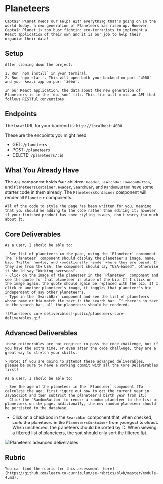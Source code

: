 # Planeteers

    Captain Planet needs our help! With everything that's going on in the world today, a new generation of Planeteers has risen up. However, Captain Planet is too busy fighting eco-terrorists to implement a React application of their own and it is our job to help their organize their data!

## Setup

    After cloning down the project:

    1. Run `npm install` in your terminal.
    2. Run `npm start`. This will open both your backend on port `4000` and your React app on port `3000`.

    In our React application, the data about the new generation of Planeteers is in the `db.json` file. This file will mimic an API that follows RESTful conventions.

## Endpoints

The base URL for your backend is: `http://localhost:4000`

These are the endpoints you might need:

- GET: `/planeteers`
- POST: `/planeteers`
- DELETE: `/planeteers/:id`

## What You Already Have

The `App` component holds four children: `Header`, `SearchBar`, `RandomButton`, and `PlaneteersContainer`. `Header`, `SearchBar`, and `RandomButton` have some starter code in them already. The `PlaneteersContainer` component will render all `Planeteer` components.

    All of the code to style the page has been written for you, meaning that you should be adding to the code rather than editing it; however, if your finished product has some styling issues, don't worry too much about it.

## Core Deliverables

    As a user, I should be able to:

    - See list of planeteers on the page, using the `Planeteer` component. The `Planeteer` component should display the planeteer's image, name, bio, Twitter handle, and conditionally render where they are based. If they are from the USA, the component should say "USA-based", otherwise it should say "Working overseas".
    - Click on the image of the planeteer in the `Planeteer` component and see the quote for that planeteer in place of the bio. If I click on the image again, the quote should again be replaced with the bio. If I click on another planeteer's image, it toggles that planeteer's bio independent of any other planeteer's.
    - Type in the `SearchBar` component and see the list of planeteers whose name or bio match the text in the search bar. If there's no text in the search bar, all the planeteers should be rendered. 

    ![Planeteers core deliverables](public/planeteers-core-deliverables.gif)

## Advanced Deliverables

    These deliverables are not required to pass the code challenge, but if you have the extra time, or even after the code challenge, they are a great way to stretch your skills.

    > Note: If you are going to attempt these advanced deliverables, please be sure to have a working commit with all the Core Deliverables first!

    As a user, I should be able to:

    - See the age of the planeteer in the `Planeteer` component (To calculate the age, first figure out how to get the current year in JavaScript and then subtract the planeteer's birth year from it.)
    - Click the `RandomButton` to render a random planeteer to the list of planeteers on the page. Additionally, the new random planeteer should be persisted to the database.
- Click on a checkbox in the `SearchBar` component that, when checked, sorts the planeteers in the `PlaneteersContainer` from youngest to oldest. When unchecked, the planeteers should be sorted by ID. When viewing a filtered list of planeteers, the sort should only sort the filtered list.

![Planeteers advanced deliverables](public/planeteers-advanced-deliverables.gif)

## Rubric

    You can find the rubric for this assessment [here](https://github.com/learn-co-curriculum/se-rubrics/blob/master/module-4.md).
